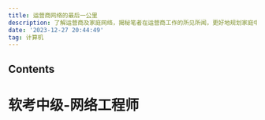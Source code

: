 ```yaml
---
title: 运营商网络的最后一公里
description: 了解运营商及家庭网络，揭秘笔者在运营商工作的所见所闻，更好地规划家庭中的网络，同时备考软考中级网络工程师
date: '2023-12-27 20:44:49'
tag: 计算机
---
```


## Contents

# 软考中级-网络工程师


